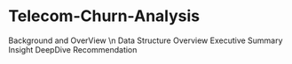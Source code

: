 # Telecom-Churn-Analysis

Background and OverView \n
Data Structure Overview
Executive Summary
Insight DeepDive
Recommendation 
